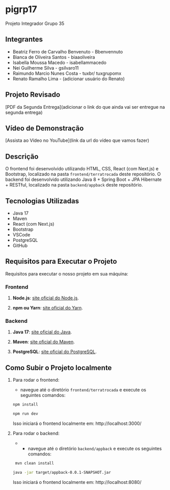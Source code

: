 # pigrp17
Projeto Integrador Grupo 35

## Integrantes
- Beatriz Ferro de Carvalho Benvenuto - Bbenvennuto 
- Bianca de Oliveira Santos - biaaoliveira
- Isabella Moussa Macedo - isabellammacedo
- Nei Guilherme Silva - gsilvaro11
- Raimundo Marcio Nunes Costa - tuxbr/ tuxgrupomx
- Renato Ramalho Lima - (adicionar usuário do Renato)

## Projeto Revisado
[PDF da Segunda Entrega](adicionar o link do que ainda vai ser entregue na segunda entrega)

## Vídeo de Demonstração
[Assista ao Vídeo no YouTube](link da url do vídeo que vamos fazer)

## Descrição
O frontend foi desenvolvido utilizando HTML, CSS, React (com Next.js) e Bootstrap, localizado na pasta `frontend/terratrocada` deste repositório. 
O backend foi desenvolvido utilizando Java 8 + Spring Boot + JPA Hibernate + RESTful, localizado na pasta `backend/appback` deste repositório.

## Tecnologias Utilizadas
- Java 17
- Maven
- React (com Next.js)
- Bootstrap
- VSCode
- PostgreSQL
- GitHub

## Requisitos para Executar o Projeto

Requisitos para executar o nosso projeto em sua máquina:

### Frontend

1. **Node.js**: [site oficial do Node.js](https://nodejs.org/).

2. **npm ou Yarn**: [site oficial do Yarn](https://yarnpkg.com/).

### Backend

1. **Java 17**: [site oficial do Java](https://www.oracle.com/java/technologies/javase/jdk17-archive-downloads.html).

2. **Maven**: [site oficial do Maven](https://maven.apache.org/download.cgi).

3. **PostgreSQL**: [site oficial do PostgreSQL](https://www.postgresql.org/download/).


## Como Subir o Projeto localmente

1. Para rodar o frontend: 
    - navegue até o diretório `frontend/terratrocada` e execute os seguintes comandos:

    ```bash
    npm install
    ```
    ```bash
    npm run dev
    ```
    Isso iniciará o frontend localmente em: http://localhost:3000/

2. Para rodar o backend:
   - - navegue até o diretório `backend/appback` e execute os seguintes comandos:
   ```bash
    mvn clean install
    ```
    ```bash
    java -jar target/appback-0.0.1-SNAPSHOT.jar
    ```
    Isso iniciará o frontend localmente em: http://localhost:8080/